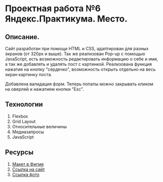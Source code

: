 # Проектная работа №6 Яндекс.Практикума. Место. 

## Описание.

Сайт разработан при помощи HTML и CSS, адаптирован для разных экранов (от 320px и выше). Так же реализован Pop-up с помощью JavaScript, есть возможность редактировать информацию о себе и имя, а так же добавлять и удалять пост с картинкой. Реализована функция нажатия на кнопку "сердечко", возможность открыть отдельно на весь экран картинку поста.

Добавлена валидация форм. Теперь попапы можно закрывать кликом на оверлей и нажатием кнопки "Esc".

## Технологии
1. Flexbox 
2. Grid Layout
3. Относительные величины
4. Медиазапросы
5. JavaScript


## Ресурсы
1. [Макет в Фигме](https://www.figma.com/file/2cn9N9jSkmxD84oJik7xL7/JavaScript.-Sprint-4?node-id=0%3A1)
2. [Ссылка на сайт](https://nikitdubovoy.github.io/mesto/)
3. [Ссылка фото](https://unsplash.com/)